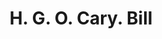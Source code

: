 ---
doi: 10.7916/D8FF54GC
date_other: '1876'
date_other_textual: '1876'
form: printed ephemera
genre:
- Invoices
name:
- H. G. O. Cary
object_in_context_url: https://biggert.cul.columbia.edu/items/view/ave_biggert_01345
subject_hierarchical_geographic:
- Zanesville, Ohio, United States
subject_name:
- H. G. O. Cary
title: H. G. O. Cary. Bill
sort_title: H. G. O. Cary. Bill
call_number: ave_biggert_01345
coordinates:
- 39.94611111111111,-82.01222222222222
pid: ave_biggert_01345
identifiers: ave_biggert_01345
thumbnail: https://derivativo-3.library.columbia.edu/iiif/2/ldpd:343221/full/!256,256/0/native.jpg
permalink: "/biggert/ave_biggert_01345/"
layout: iiif-image-page
---